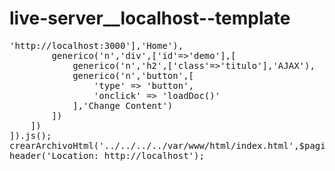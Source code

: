 # live-server__localhost--template
<pre>
<?php require_once './Herramientas.php';
copy('./main.css', '/var/www/html/main.css');
copy('./ajax.txt', '/var/www/html/ajax.txt');
#############################Live Server + Localhost##################
$pagina = documento().
contenedor([
    cabeza([
        estilo(),
        titulo(),
        favicon()
    ]),
    cuerpo([
        generico('n','a',['href'=>'http://localhost:3000'],'Home'),
        generico('n','div',['id'=>'demo'],[
            generico('n','h2',['class'=>'titulo'],'AJAX'),
            generico('n','button',[
                'type' => 'button',
                'onclick' => 'loadDoc()'
            ],'Change Content')
        ])
    ])
]).js();
crearArchivoHtml('../../../../var/www/html/index.html',$pagina);
header('Location: http://localhost');
</pre>
